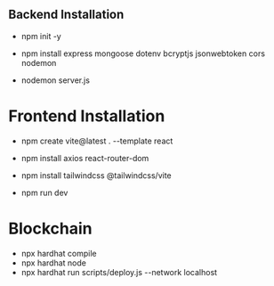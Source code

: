 ## Backend Installation
- npm init -y
- npm install express mongoose dotenv bcryptjs jsonwebtoken cors nodemon

- nodemon server.js

# Frontend Installation
- npm create vite@latest . --template react
- npm install axios react-router-dom
- npm install tailwindcss @tailwindcss/vite

- npm run dev

# Blockchain

- npx hardhat compile
- npx hardhat node
- npx hardhat run scripts/deploy.js --network localhost